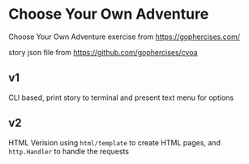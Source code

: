 # Choose Your Own Adventure
Choose Your Own Adventure exercise from https://gophercises.com/

story json file from https://github.com/gophercises/cyoa

## v1 
CLI based, print story to terminal and present text menu for options 

## v2
HTML Verision using `html/template` to create HTML pages, and `http.Handler` to handle the requests